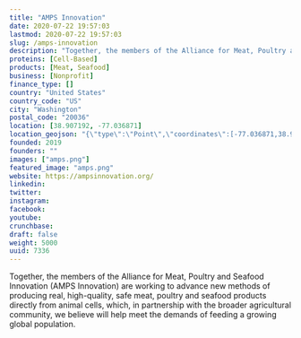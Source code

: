 ```yaml
---
title: "AMPS Innovation"
date: 2020-07-22 19:57:03
lastmod: 2020-07-22 19:57:03
slug: /amps-innovation
description: "Together, the members of the Alliance for Meat, Poultry and Seafood Innovation (AMPS Innovation) are working to advance new methods of producing real, high-quality, safe meat, poultry and seafood products directly from animal cells, which, in partnership with the broader agricultural community, we believe will help meet the demands of feeding a growing global population."
proteins: [Cell-Based]
products: [Meat, Seafood]
business: [Nonprofit]
finance_type: []
country: "United States"
country_code: "US"
city: "Washington"
postal_code: "20036"
location: [38.907192, -77.036871]
location_geojson: "{\"type\":\"Point\",\"coordinates\":[-77.036871,38.907192]}"
founded: 2019
founders: ""
images: ["amps.png"]
featured_image: "amps.png"
website: https://ampsinnovation.org/
linkedin: 
twitter: 
instagram: 
facebook: 
youtube: 
crunchbase: 
draft: false
weight: 5000
uuid: 7336
---
```

Together, the members of the Alliance for Meat, Poultry and Seafood Innovation (AMPS Innovation) are working to advance new methods of producing real, high-quality, safe meat, poultry and seafood products directly from animal cells, which, in partnership with the broader agricultural community, we believe will help meet the demands of feeding a growing global population.
